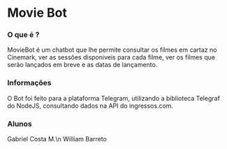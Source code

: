 # Movie Bot
### O que é ?
MovieBot é um chatbot que lhe permite consultar os filmes em cartaz no Cinemark, ver as sessões disponiveis para cada filme, ver os filmes que serão lançados em breve e as datas de lançamento. 

### Informações
O Bot foi feito para a plataforma Telegram, utilizando a biblioteca Telegraf do NodeJS, consultando dados na API do ingressos.com.

### Alunos
Gabriel Costa M.\n
William Barreto
